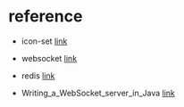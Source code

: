# reference

- icon-set [link](https://icon-sets.iconify.design/)

- websocket [link](https://spring.io/guides/gs/messaging-stomp-websocket)

- redis [link](https://green-bin.tistory.com/77)
  
- Writing_a_WebSocket_server_in_Java [link](https://developer.mozilla.org/en-US/docs/Web/API/WebSockets_API/Writing_a_WebSocket_server_in_Java)
